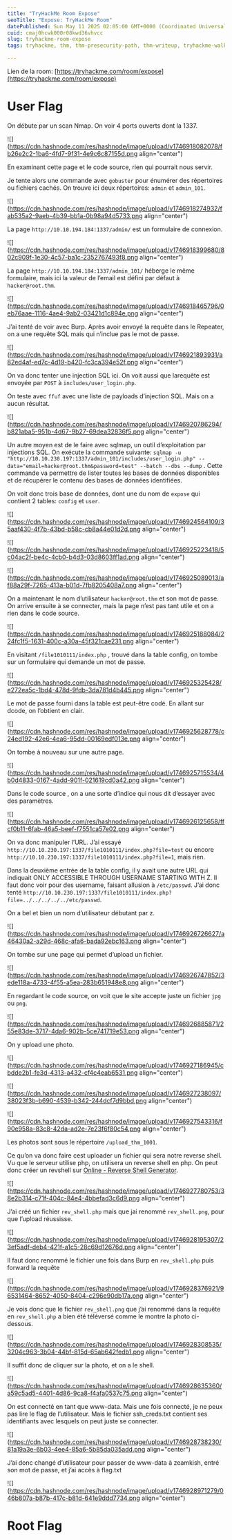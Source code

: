 ```yaml
---
title: "TryHackMe Room Expose"
seoTitle: "Expose: TryHackMe Room"
datePublished: Sun May 11 2025 02:05:00 GMT+0000 (Coordinated Universal Time)
cuid: cmaj0hcwk000r08kwd36vhvcc
slug: tryhackme-room-expose
tags: tryhackme, thm, thm-presecurity-path, thm-writeup, tryhackme-walkthrough, tryhackmewalkthrough, thm-room

---
```


Lien de la room: [https://tryhackme.com/room/expose](https://tryhackme.com/room/expose)

# User Flag

On débute par un scan Nmap. On voir 4 ports ouverts dont la 1337.

![](https://cdn.hashnode.com/res/hashnode/image/upload/v1746918082078/fb26e2c2-1ba6-4fd7-9f31-4e9c6c87155d.png align="center")

En examinant cette page et le code source, rien qui pourrait nous servir.

Je tente alors une commande avec `gobuster` pour énumérer des répertoires ou fichiers cachés. On trouve ici deux répertoires: `admin` et `admin_101`.

![](https://cdn.hashnode.com/res/hashnode/image/upload/v1746918274932/fab535a2-9aeb-4b39-bb1a-0b98a94d5733.png align="center")

La page `http://10.10.194.184:1337/admin/` est un formulaire de connexion.

![](https://cdn.hashnode.com/res/hashnode/image/upload/v1746918399680/802c909f-1e30-4c57-ba1c-2352767493f8.png align="center")

La page `http://10.10.194.184:1337/admin_101/` héberge le même formulaire, mais ici la valeur de l’email est défini par défaut à `hacker@root.thm`.

![](https://cdn.hashnode.com/res/hashnode/image/upload/v1746918465796/0eb76aae-1116-4ae4-9ab2-03421d1c894e.png align="center")

J’ai tenté de voir avec Burp. Après avoir envoyé la requête dans le Repeater, on a une requête SQL mais qui n’inclue pas le mot de passe.

![](https://cdn.hashnode.com/res/hashnode/image/upload/v1746921893931/a82ed4af-ed7c-4d19-b420-fc3ca394e52f.png align="center")

On va donc tenter une injection SQL ici. On voit aussi que larequête est envoyée par `POST` à `includes/user_login.php`.

On teste avec `ffuf` avec une liste de payloads d’injection SQL. Mais on a aucun résultat.

![](https://cdn.hashnode.com/res/hashnode/image/upload/v1746920786294/b821aba5-951b-4d67-9b27-69dea32836f5.png align="center")

Un autre moyen est de le faire avec sqlmap, un outil d’exploitation par injections SQL. On exécute la commande suivante: `sqlmap -u "http://10.10.230.197:1337/admin_101/includes/user_login.php" --data="email=hacker@root.thm&password=test" --batch --dbs --dump` . Cette commande va permettre de lister toutes les bases de données disponibles et de récupérer le contenu des bases de données identifiées.

On voit donc trois base de données, dont une du nom de `expose` qui contient 2 tables: `config` et `user`.

![](https://cdn.hashnode.com/res/hashnode/image/upload/v1746924564109/35aaf430-4f7b-43bd-b58c-cb8a44e01d2d.png align="center")

![](https://cdn.hashnode.com/res/hashnode/image/upload/v1746925223418/5c04ac2f-be4c-4cb0-b4d3-03d8603ff1ad.png align="center")

![](https://cdn.hashnode.com/res/hashnode/image/upload/v1746925089013/af88a29f-7265-413a-b01d-7fb8205408a7.png align="center")

On a maintenant le nom d’utilisateur `hacker@root.thm` et son mot de passe. On arrive ensuite à se connecter, mais la page n’est pas tant utile et on a rien dans le code source.

![](https://cdn.hashnode.com/res/hashnode/image/upload/v1746925188084/224fc1f5-1631-400c-a30a-45f321cae231.png align="center")

En visitant `/file1010111/index.php` , trouvé dans la table config, on tombe sur un formulaire qui demande un mot de passe.

![](https://cdn.hashnode.com/res/hashnode/image/upload/v1746925325428/e272ea5c-1bd4-478d-9fdb-3da781d4b445.png align="center")

Le mot de passe fourni dans la table est peut-être codé. En allant sur dcode, on l’obtient en clair.

![](https://cdn.hashnode.com/res/hashnode/image/upload/v1746925628778/c24ed192-42e6-4ea6-95dd-00169edf013e.png align="center")

On tombe à nouveau sur une autre page.

![](https://cdn.hashnode.com/res/hashnode/image/upload/v1746925715534/4b0d4833-0167-4add-901f-021619cd0a42.png align="center")

Dans le code source , on a une sorte d’indice qui nous dit d’essayer avec des paramètres.

![](https://cdn.hashnode.com/res/hashnode/image/upload/v1746926125658/ffcf0b11-6fab-46a5-beef-f7551ca57e02.png align="center")

On va donc manipuler l’URL. J’ai essayé `http://10.10.230.197:1337/file1010111/index.php?file=test` ou encore `http://10.10.230.197:1337/file1010111/index.php?file=1`, mais rien.

Dans la deuxième entrée de la table config, il y avait une autre URL qui indiquait ONLY ACCESSIBLE THROUGH USERNAME STARTING WITH Z. Il faut donc voir pour des username, faisant allusion à `/etc/passwd`. J’ai donc tenté `http://10.10.230.197:1337/file1010111/index.php?file=../../../../../etc/passwd`.

On a bel et bien un nom d’utilisateur débutant par z.

![](https://cdn.hashnode.com/res/hashnode/image/upload/v1746926726627/a46430a2-a29d-468c-afa6-bada92ebc163.png align="center")

On tombe sur une page qui permet d’upload un fichier.

![](https://cdn.hashnode.com/res/hashnode/image/upload/v1746926747852/3ede118a-4733-4f55-a5ea-283b651948e8.png align="center")

En regardant le code source, on voit que le site accepte juste un fichier `jpg` ou `png`.

![](https://cdn.hashnode.com/res/hashnode/image/upload/v1746926885871/255e83de-3717-4da6-902b-5ce741719e53.png align="center")

On y upload une photo.

![](https://cdn.hashnode.com/res/hashnode/image/upload/v1746927186945/cbdde2b1-fe3d-4313-a432-cf4c4eab6531.png align="center")

![](https://cdn.hashnode.com/res/hashnode/image/upload/v1746927238097/38023f3b-b690-4539-b342-244dcf7d9bbd.png align="center")

![](https://cdn.hashnode.com/res/hashnode/image/upload/v1746927543316/f90e958a-83c8-42da-ad2e-7e23f6f80c54.png align="center")

Les photos sont sous le répertoire `/upload_thm_1001`.

Ce qu’on va donc faire cest uploader un fichier qui sera notre reverse shell. Vu que le serveur utilise php, on utilisera un reverse shell en php. On peut donc créer un revshell sur [Online - Reverse Shell Generator](https://www.revshells.com/).

![](https://cdn.hashnode.com/res/hashnode/image/upload/v1746927780753/38e2b314-c71f-404c-84e4-4bbefad3c6d9.png align="center")

J’ai créé un fichier `rev_shell.php` mais que jai renommé `rev_shell.png`, pour que l’upload réussisse.

![](https://cdn.hashnode.com/res/hashnode/image/upload/v1746928195307/23ef5adf-deb4-421f-a1c5-28c69d12676d.png align="center")

Il faut donc renommé le fichier une fois dans Burp en `rev_shell.php` puis forward la requête

![](https://cdn.hashnode.com/res/hashnode/image/upload/v1746928376921/96531464-8652-4050-8404-c296e90db17a.png align="center")

Je vois donc que le fichier `rev_shell.png` que j’ai renommé dans la requête en `rev_shell.php` a bien été téléversé comme le montre la photo ci-dessous.

![](https://cdn.hashnode.com/res/hashnode/image/upload/v1746928308535/3204c963-3b04-44bf-815d-65ab642fedb1.png align="center")

Il suffit donc de cliquer sur la photo, et on a le shell.

![](https://cdn.hashnode.com/res/hashnode/image/upload/v1746928635360/a59c5ad5-4401-4d86-9ca8-f4afa0537c75.png align="center")

On est connecté en tant que www-data. Mais une fois connecté, je ne peux pas lire le flag de l’utilisateur. Mais le fichier ssh\_creds.txt contient ses identifiants avec lesquels on peut juste se connecter.

![](https://cdn.hashnode.com/res/hashnode/image/upload/v1746928738230/81a19a3e-6b03-4ee4-85a6-5b85da035add.png align="center")

J’ai donc changé d’utilisateur pour passer de www-data à zeamkish, entré son mot de passe, et j’ai accès à flag.txt

![](https://cdn.hashnode.com/res/hashnode/image/upload/v1746928971279/046b807a-b87b-417c-b81d-641e9ddd7734.png align="center")

# Root Flag